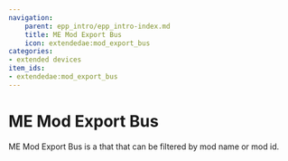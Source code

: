 ```yaml
---
navigation:
    parent: epp_intro/epp_intro-index.md
    title: ME Mod Export Bus
    icon: extendedae:mod_export_bus
categories:
- extended devices
item_ids:
- extendedae:mod_export_bus
---
```


# ME Mod Export Bus

<GameScene zoom="8" background="transparent">
  <ImportStructure src="../structure/cable_mod_export_bus.snbt"></ImportStructure>
</GameScene>

ME Mod Export Bus is a <ItemLink id="ae2:export_bus" /> that that can be filtered by mod name or mod id.
